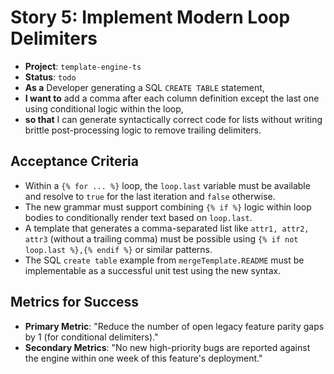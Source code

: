 # Story 5: Implement Modern Loop Delimiters

- **Project**: `template-engine-ts`
- **Status**: `todo`
- **As a** Developer generating a SQL `CREATE TABLE` statement,
- **I want to** add a comma after each column definition except the last one using conditional logic within the loop,
- **so that** I can generate syntactically correct code for lists without writing brittle post-processing logic to remove trailing delimiters.

## Acceptance Criteria

- Within a `{% for ... %}` loop, the `loop.last` variable must be available and resolve to `true` for the last iteration and `false` otherwise.
- The new grammar must support combining `{% if %}` logic within loop bodies to conditionally render text based on `loop.last`.
- A template that generates a comma-separated list like `attr1, attr2, attr3` (without a trailing comma) must be possible using `{% if not loop.last %},{% endif %}` or similar patterns.
- The SQL `create table` example from `mergeTemplate.README` must be implementable as a successful unit test using the new syntax.

## Metrics for Success

- **Primary Metric**: "Reduce the number of open legacy feature parity gaps by 1 (for conditional delimiters)."
- **Secondary Metrics**: "No new high-priority bugs are reported against the engine within one week of this feature's deployment."
